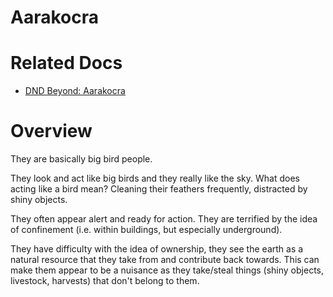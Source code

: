 Aarakocra
=========

# Related Docs

- [DND Beyond: Aarakocra](https://www.dndbeyond.com/species/4-aarakocra?srsltid=AfmBOopoZ0iI_Qb-3ve8zq9UeAfdm0L0-PRXzflC6YnY2t33uBOTmMrX)

# Overview

They are basically big bird people.

They look and act like big birds and they really like the sky. What does acting like a bird mean? Cleaning their feathers frequently, distracted by shiny objects.

They often appear alert and ready for action. They are terrified by the idea of confinement (i.e. within buildings, but especially underground).

They have difficulty with the idea of ownership, they see the earth as a natural resource that they take from and contribute back towards. This can make them appear to be a nuisance as they take/steal things (shiny objects, livestock, harvests) that don't belong to them.


